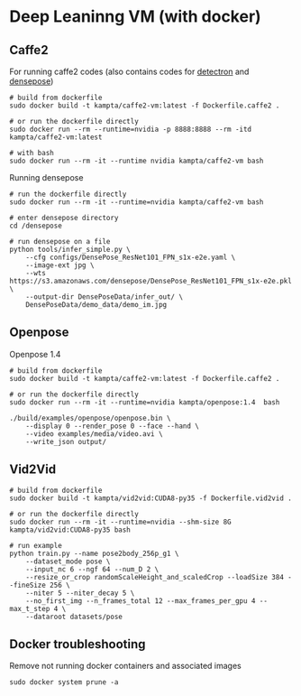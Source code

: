 # Deep Leaninng VM (with docker)

## Caffe2

For running caffe2 codes (also contains codes for [detectron](https://github.com/facebookresearch/Detectron) and [densepose](https://github.com/facebookresearch/DensePose))

```
# build from dockerfile
sudo docker build -t kampta/caffe2-vm:latest -f Dockerfile.caffe2 .

# or run the dockerfile directly
sudo docker run --rm --runtime=nvidia -p 8888:8888 --rm -itd kampta/caffe2-vm:latest

# with bash
sudo docker run --rm -it --runtime nvidia kampta/caffe2-vm bash

```

Running densepose
```
# run the dockerfile directly
sudo docker run --rm -it --runtime=nvidia kampta/caffe2-vm bash

# enter densepose directory
cd /densepose

# run densepose on a file
python tools/infer_simple.py \
    --cfg configs/DensePose_ResNet101_FPN_s1x-e2e.yaml \
    --image-ext jpg \
    --wts https://s3.amazonaws.com/densepose/DensePose_ResNet101_FPN_s1x-e2e.pkl \
    --output-dir DensePoseData/infer_out/ \
    DensePoseData/demo_data/demo_im.jpg
```

## Openpose

Openpose 1.4

```
# build from dockerfile
sudo docker build -t kampta/caffe2-vm:latest -f Dockerfile.caffe2 .

# or run the dockerfile directly
sudo docker run --rm -it --runtime=nvidia kampta/openpose:1.4  bash

./build/examples/openpose/openpose.bin \
    --display 0 --render_pose 0 --face --hand \
    --video examples/media/video.avi \
    --write_json output/
```

## Vid2Vid
```
# build from dockerfile
sudo docker build -t kampta/vid2vid:CUDA8-py35 -f Dockerfile.vid2vid .

# or run the dockerfile directly
sudo docker run --rm -it --runtime=nvidia --shm-size 8G kampta/vid2vid:CUDA8-py35 bash

# run example
python train.py --name pose2body_256p_g1 \
    --dataset_mode pose \
    --input_nc 6 --ngf 64 --num_D 2 \
    --resize_or_crop randomScaleHeight_and_scaledCrop --loadSize 384 --fineSize 256 \
    --niter 5 --niter_decay 5 \
    --no_first_img --n_frames_total 12 --max_frames_per_gpu 4 --max_t_step 4 \
    --dataroot datasets/pose
```

## Docker troubleshooting
Remove not running docker containers and associated images
```
sudo docker system prune -a
```